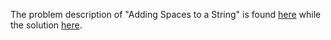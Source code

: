 The problem description of "Adding Spaces to a String" is found [here](https://leetcode.com/problems/adding-spaces-to-a-string/) while the solution [here](https://github.com/aurimas13/Solutions-To-Problems/blob/main/LeetCode/Python%20Solutions/Adding%20Spaces%20To%20A%20String/add.py).

